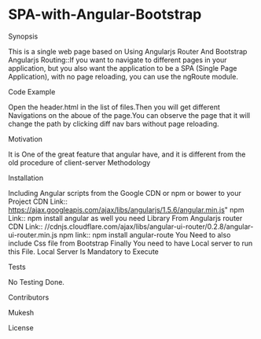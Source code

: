 # SPA-with-Angular-Bootstrap
Synopsis

This is a single web page based on Using Angularjs Router And Bootstrap
Angularjs Routing::If you want to navigate to different pages in your application, but you also want the application to be a SPA (Single Page Application), with no page reloading, you can use the ngRoute module.

Code Example

Open the header.html in the list of files.Then you will get different Navigations on the aboue of the page.You can observe the page that it will change the path by clicking diff nav bars without page reloading.

Motivation

It is One of the great feature that angular have, and it is different from the old procedure of client-server Methodology

Installation

Including Angular scripts from the Google CDN or npm or bower to your Project
CDN Link:: https://ajax.googleapis.com/ajax/libs/angularjs/1.5.6/angular.min.js"
npm Link:: npm install angular
as well you need Library From Angularjs router
CDN Link::  //cdnjs.cloudflare.com/ajax/libs/angular-ui-router/0.2.8/angular-ui-router.min.js
npm link:: npm install angular-route
You Need to also include Css file from Bootstrap
Finally You need to have Local server to run this File.
Local Server Is Mandatory to Execute

Tests

No Testing Done.

Contributors

Mukesh

License

